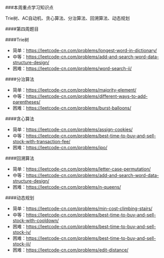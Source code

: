 ###本周重点学习知识点

Trie树、AC自动机、贪心算法、分治算法、回溯算法、动态规划

####第四周题目

####Trie树
* 简单：https://leetcode-cn.com/problems/longest-word-in-dictionary/
* 中等：https://leetcode-cn.com/problems/add-and-search-word-data-structure-design/
* 困难：https://leetcode-cn.com/problems/word-search-ii/

####分治算法
* 简单：https://leetcode-cn.com/problems/majority-element/
* 中等：https://leetcode-cn.com/problems/different-ways-to-add-parentheses/
* 困难：https://leetcode-cn.com/problems/burst-balloons/

####贪心算法
* 简单：https://leetcode-cn.com/problems/assign-cookies/
* 中等：https://leetcode-cn.com/problems/best-time-to-buy-and-sell-stock-with-transaction-fee/
* 困难：https://leetcode-cn.com/problems/ipo/

####回溯算法
* 简单：https://leetcode-cn.com/problems/letter-case-permutation/
* 中等：https://leetcode-cn.com/problems/add-and-search-word-data-structure-design/
* 困难：https://leetcode-cn.com/problems/n-queens/

####动态规划
* 简单：https://leetcode-cn.com/problems/min-cost-climbing-stairs/
* 中等：https://leetcode-cn.com/problems/best-time-to-buy-and-sell-stock-with-cooldown/
* 困难：https://leetcode-cn.com/problems/best-time-to-buy-and-sell-stock-iv/
* 困难：https://leetcode-cn.com/problems/best-time-to-buy-and-sell-stock-iii/
* 困难：https://leetcode-cn.com/problems/edit-distance/

